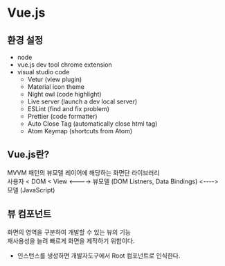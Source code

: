 # Vue.js


## 환경 설정
- node
- vue.js dev tool chrome extension
- visual studio code
    - Vetur (view plugin)
    - Material icon theme
    - Night owl (code highlight)
    - Live server (launch a dev local server)
    - ESLint (find and fix problem)
    - Prettier (code formatter)
    - Auto Close Tag (automatically close html tag)
    - Atom Keymap (shortcuts from Atom)


## Vue.js란?
MVVM 패턴의 뷰모델 레이어에 해당하는 화면단 라이브러리  
사용자 < DOM < View  <----> 뷰모델 (DOM Listners, Data Bindings) <----> 모델 (JavaScript)


## 뷰 컴포넌트
화면의 영역을 구분하여 개발할 수 있는 뷰의 기능  
재사용성을 늘려 빠르게 화면을 제작하기 위함이다.   
- 인스턴스를 생성하면 개발자도구에서 Root 컴포넌트로 인식한다.